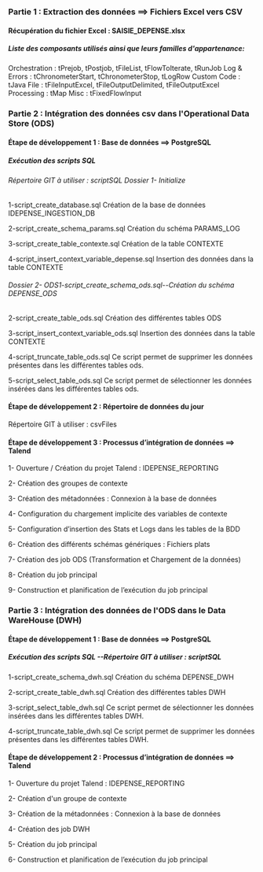 ### Partie 1 : Extraction des données ==> Fichiers Excel vers CSV
#### Récupération du fichier Excel : SAISIE_DEPENSE.xlsx
##### Liste des composants utilisés ainsi que leurs familles d'appartenance:
Orchestration : tPrejob, tPostjob, tFileList, tFlowToIterate, tRunJob
Log & Errors  : tChronometerStart, tChronometerStop, tLogRow
Custom Code   : tJava
File          : tFileInputExcel, tFileOutputDelimited, tFileOutputExcel
Processing    : tMap
Misc          : tFixedFlowInput
### Partie 2 : Intégration des données csv dans l'Operational Data Store (ODS)
#### Étape de développement 1 : Base de données  ==> PostgreSQL
##### Exécution des scripts SQL
###### Répertoire GIT à utiliser : scriptSQL Dossier 1- Initialize

1-script_create_database.sql
	Création de la base de données IDEPENSE_INGESTION_DB 

2-script_create_schema_params.sql
	Création du schéma PARAMS_LOG

3-script_create_table_contexte.sql
	Création de la table CONTEXTE

4-script_insert_context_variable_depense.sql
	Insertion des données dans la table CONTEXTE 

###### Dossier 2- ODS1-script_create_schema_ods.sql--Création du schéma DEPENSE_ODS

2-script_create_table_ods.sql
	Création des différentes tables ODS

3-script_insert_context_variable_ods.sql
	Insertion des données dans la table CONTEXTE 

4-script_truncate_table_ods.sql
	Ce script permet de supprimer les données présentes dans les différentes tables ods.

5-script_select_table_ods.sql
	Ce script permet de sélectionner les données insérées dans les différentes tables ods.

#### Étape de développement 2 : Répertoire de données du jour
Répertoire GIT à utiliser : csvFiles
#### Étape de développement 3 : Processus d’intégration de données ==> Talend
1- Ouverture / Création  du projet Talend : IDEPENSE_REPORTING

2- Création des groupes de contexte 

3- Création des métadonnées : Connexion à la base de données

4- Configuration du chargement implicite des variables de contexte

5- Configuration d’insertion des Stats et Logs dans les tables de la BDD

6- Création des différents schémas génériques : Fichiers plats

7- Création des job ODS (Transformation et Chargement de la données)

8- Création du job principal 

9- Construction et planification de l’exécution du job principal

### Partie 3 : Intégration des données de l'ODS dans le Data WareHouse (DWH)
#### Étape de développement 1 : Base de données  ==> PostgreSQL
##### Exécution des scripts SQL --Répertoire GIT à utiliser : scriptSQL

1-script_create_schema_dwh.sql 
	Création du schéma DEPENSE_DWH 

2-script_create_table_dwh.sql
	Création des différentes tables DWH
	
3-script_select_table_dwh.sql
	Ce script permet de sélectionner les données insérées dans les différentes tables DWH.
	
4-script_truncate_table_dwh.sql
	Ce script permet de supprimer les données présentes dans les différentes tables DWH.

#### Étape de développement 2 : Processus d’intégration de données ==> Talend
1- Ouverture du projet Talend : IDEPENSE_REPORTING

2- Création d'un groupe de contexte 

3- Création de la métadonnées : Connexion à la base de données

4- Création des job DWH

5- Création du job principal 

6- Construction et planification de l’exécution du job principal






